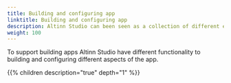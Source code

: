 ```yaml
---
title: Building and configuring app
linktitle: Building and configuring app
description: Altinn Studio can been seen as a collection of different editors or applications specialized to create and edit different aspects of an Altinn Studio app.
weight: 100
---
```


To support building apps Altinn Studio have different functionality to building and configuring different aspects of the app. 

{{% children description="true" depth="1" %}}